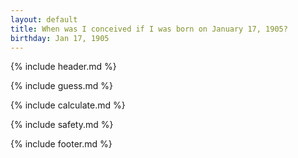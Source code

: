 ```yaml
---
layout: default
title: When was I conceived if I was born on January 17, 1905?
birthday: Jan 17, 1905
---
```


{% include header.md %}

{% include guess.md %}

{% include calculate.md %}

{% include safety.md %}

{% include footer.md %}



